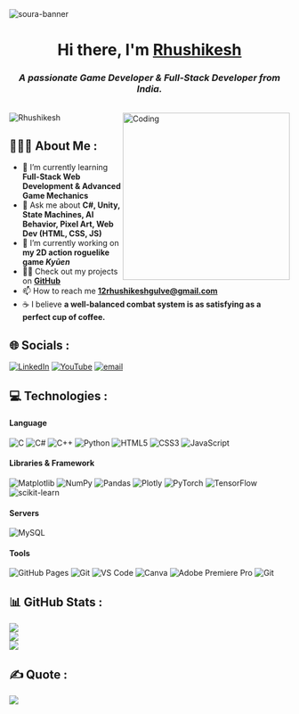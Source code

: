<img src="https://res.cloudinary.com/superfolio/image/upload/v1620689979/68747470733a2f2f692e70696e696d672e636f6d2f6f726967696e616c732f63362f33332f63322f63363333633230656465383266306530636564376435373064626533613166332e676966_yjuh2s.gif" alt="soura-banner">


<h1 align="center"> Hi there, I'm <a href="https://www.linkedin.com/in/rhushi-07/" target="_blank" rel="noopener noreferrer"> Rhushikesh </a>  </samp>
<h3 align="center"><i>A passionate Game Developer & Full-Stack Developer from India.</i></h3><br>
<img align="right" alt="Coding" width="300" src="https://valesh.dev/images/coder.gif">
  
  
<img src="https://komarev.com/ghpvc/?username=rhushi-07&label=Profile%20views&color=0e75b6&style=flat" alt="Rhushikesh" />
  
  
<h2> 👨🏻‍💻 About Me :</h2>

- 🌱 I’m currently learning **Full-Stack Web Development & Advanced Game Mechanics** 
- 💬 Ask me about **C#, Unity, State Machines, AI Behavior, Pixel Art, Web Dev (HTML, CSS, JS)** 
- 📝 I’m currently working on **my 2D action roguelike game *Kyūen*** 
- 👨‍💻 Check out my projects on **[GitHub](https://github.com/rhushi-07)** 
- 📫 How to reach me **12rhushikeshgulve@gmail.com**  <br>
- ☕ I believe **a well-balanced combat system is as satisfying as a perfect cup of coffee.** 



## 🌐 Socials :

[![LinkedIn](https://img.shields.io/badge/LinkedIn-%230077B5.svg?logo=linkedin&logoColor=white)](https://linkedin.com/in/rhushikesh-gulave-689b61288) 
[![YouTube](https://img.shields.io/badge/YouTube-%23FF0000.svg?logo=YouTube&logoColor=white)](https://youtube.com/@PyreStudios) 
[![email](https://img.shields.io/badge/Email-D14836?logo=gmail&logoColor=white)](mailto:12rhushikeshgulve@gmail.com) 


## 💻 Technologies :

#### Language 

![C](https://img.shields.io/badge/-C-00599C?style=flat-square&logo=c)
![C#](https://img.shields.io/badge/-C%23-239120?style=flat-square&logo=c-sharp&logoColor=white)
![C++](https://img.shields.io/badge/-C++-00599C?style=flat-square&logo=cplusplus)
![Python](https://img.shields.io/badge/python-00599C?style=flat-square&logo=python&logoColor=ffdd54)
![HTML5](https://img.shields.io/badge/-HTML5-E34F26?style=flat-square&logo=html5&logoColor=white)
![CSS3](https://img.shields.io/badge/-CSS3-1572B6?style=flat-square&logo=css3)
![JavaScript](https://img.shields.io/badge/-JavaScript-black?style=flat-square&logo=javascript)

#### Libraries & Framework 

![Matplotlib](https://img.shields.io/badge/Matplotlib-%23ffffff.svg?style=for-the-badge&logo=Matplotlib&logoColor=black) 
![NumPy](https://img.shields.io/badge/numpy-%23013243.svg?style=for-the-badge&logo=numpy&logoColor=white) 
![Pandas](https://img.shields.io/badge/pandas-%23150458.svg?style=for-the-badge&logo=pandas&logoColor=white) 
![Plotly](https://img.shields.io/badge/Plotly-%233F4F75.svg?style=for-the-badge&logo=plotly&logoColor=white) 
![PyTorch](https://img.shields.io/badge/PyTorch-%23EE4C2C.svg?style=for-the-badge&logo=PyTorch&logoColor=white) 
![TensorFlow](https://img.shields.io/badge/TensorFlow-%23FF6F00.svg?style=for-the-badge&logo=TensorFlow&logoColor=white) 
![scikit-learn](https://img.shields.io/badge/scikit--learn-%23F7931E.svg?style=for-the-badge&logo=scikit-learn&logoColor=white) 

#### Servers

![MySQL](https://img.shields.io/badge/mysql-%2300f.svg?style=flat&logo=mysql&logoColor=white) 

#### Tools 

![GitHub Pages](https://img.shields.io/badge/GitHub%20Pages-%23327FC7.svg?logo=github&style=flat-square&logoColor=white)
![Git](https://img.shields.io/badge/-Git-black?style=flat-square&logo=git)
![VS Code](https://img.shields.io/badge/-VS%20Code-007ACC?style=flat-square&logo=visual-studio-code)
![Canva](https://img.shields.io/badge/Canva-%2300C4CC.svg?style=flat-square&logo=Canva&logoColor=white)
![Adobe Premiere Pro](https://img.shields.io/badge/Adobe%20Premiere%20Pro-9999FF.svg?style=for-the-badge&logo=Adobe%20Premiere%20Pro&logoColor=white)
![Git](https://img.shields.io/badge/-Filmora-black?style=flat-square&logo=git)



## 📊 GitHub Stats :

![](https://github-readme-streak-stats.herokuapp.com/?user=rhushi-07&theme=radical&hide_border=false)<br/>
![](https://github-readme-stats.vercel.app/api?username=rhushi-07&theme=radical&hide_border=false&include_all_commits=false&count_private=false)<br/>
![](https://github-readme-stats.vercel.app/api/top-langs/?username=rhushi-07&theme=radical&hide_border=false&include_all_commits=false&count_private=false&layout=compact)


  
## ✍️ Quote :

![](https://quotes-github-readme.vercel.app/api?type=horizontal&theme=radical)


